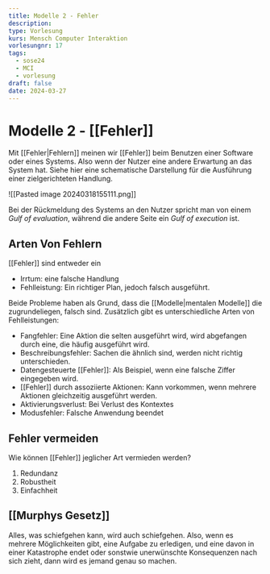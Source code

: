 ```yaml
---
title: Modelle 2 - Fehler
description: 
type: Vorlesung
kurs: Mensch Computer Interaktion
vorlesungnr: 17
tags:
  - sose24
  - MCI
  - vorlesung
draft: false
date: 2024-03-27
---
```


# Modelle 2 - [[Fehler]]

Mit [[Fehler|Fehlern]] meinen wir [[Fehler]] beim Benutzen einer Software oder eines Systems. Also wenn der Nutzer eine andere Erwartung an das System hat. Siehe hier eine schematische Darstellung für die Ausführung einer zielgerichteten Handlung.

![[Pasted image 20240318155111.png]]

Bei der Rückmeldung des Systems an den Nutzer spricht man von einem *Gulf of evaluation*, während die andere Seite ein *Gulf of execution* ist.

## Arten Von Fehlern

[[Fehler]] sind entweder ein 

- Irrtum: eine falsche Handlung
- Fehlleistung: Ein richtiger Plan, jedoch falsch ausgeführt.

Beide Probleme haben als Grund, dass die [[Modelle|mentalen Modelle]] die zugrundeliegen, falsch sind. Zusätzlich gibt es unterschiedliche Arten von Fehlleistungen:

- Fangfehler: Eine Aktion die selten ausgeführt wird, wird abgefangen durch eine, die häufig ausgeführt wird. 
- Beschreibungsfehler: Sachen die ähnlich sind, werden nicht richtig unterschieden.
- Datengesteuerte [[Fehler]]: Als Beispiel, wenn eine falsche Ziffer eingegeben wird.
- [[Fehler]] durch assoziierte Aktionen: Kann vorkommen, wenn mehrere Aktionen gleichzeitig ausgeführt werden.
- Aktivierungsverlust: Bei Verlust des Kontextes
- Modusfehler: Falsche Anwendung beendet

## Fehler vermeiden

Wie können [[Fehler]] jeglicher Art vermieden werden?

1. Redundanz
2. Robustheit
3. Einfachheit

## [[Murphys Gesetz]]

Alles, was schiefgehen kann, wird auch schiefgehen. Also, wenn es mehrere Möglichkeiten gibt, eine Aufgabe zu erledigen, und eine davon in einer Katastrophe endet oder sonstwie unerwünschte Konsequenzen nach sich zieht, dann wird es jemand genau so machen. 